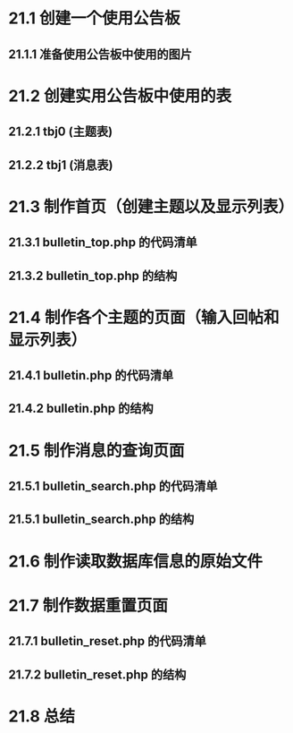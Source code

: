 
# 21.1 创建一个使用公告板

## 21.1.1 准备使用公告板中使用的图片

# 21.2 创建实用公告板中使用的表

## 21.2.1 tbj0 (主题表)

## 21.2.2 tbj1 (消息表)

# 21.3 制作首页（创建主题以及显示列表）

## 21.3.1 bulletin_top.php 的代码清单

## 21.3.2 bulletin_top.php 的结构

# 21.4 制作各个主题的页面（输入回帖和显示列表）

## 21.4.1 bulletin.php 的代码清单

## 21.4.2 bulletin.php 的结构

# 21.5 制作消息的查询页面

## 21.5.1 bulletin_search.php 的代码清单

## 21.5.1 bulletin_search.php 的结构

# 21.6 制作读取数据库信息的原始文件

# 21.7 制作数据重置页面

## 21.7.1 bulletin_reset.php 的代码清单

## 21.7.2 bulletin_reset.php 的结构

# 21.8 总结
